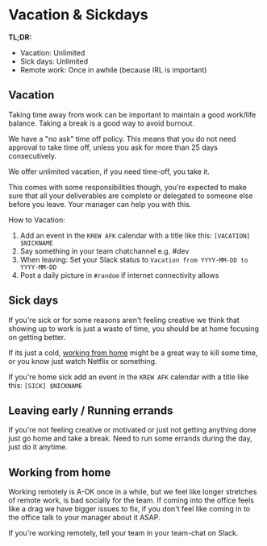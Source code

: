 # Vacation & Sickdays

**TL;DR:**

- Vacation: Unlimited
- Sick days: Unlimited
- Remote work: Once in awhile (because IRL is important)

## Vacation

Taking time away from work can be important to maintain a good
work/life balance. Taking a break is a good way to avoid burnout.

We have a "no ask" time off policy. This means that you do not need
approval to take time off, unless you ask for more than 25 days
consecutively.

We offer unlimited vacation, if you need time-off, you take it.

This comes with some responsibilities though, you're expected to make
sure that all your deliverables are complete or delegated to someone
else before you leave. Your manager can help you with this.

How to Vacation:

1. Add an event in the `KREW AFK` calendar with a title like
   this: `[VACATION] $NICKNAME`
2. Say something in your team chatchannel e.g. #dev
2. When leaving: Set your Slack status to `Vacation from YYYY-MM-DD to YYYY-MM-DD`
3. Post a daily picture in `#random` if internet connectivity allows

## Sick days

If you're sick or for some reasons aren't feeling creative we think
that showing up to work is just a waste of time, you should be at home
focusing on getting better.

If its just a cold, [working from home](#working-from-home) might be a
great way to kill some time, or you know just watch Netflix or something.

If you're home sick add an event in the `KREW AFK` calendar with a title like this:
`[SICK] $NICKNAME`

## Leaving early / Running errands

If you're not feeling creative or motivated or just not getting
anything done just go home and take a break. Need to run some errands
during the day, just do it anytime.

## Working from home

Working remotely is A-OK once in a while, but we feel like longer
stretches of remote work, is bad socially for the team. If coming into
the office feels like a drag we have bigger issues to fix, if you
don't feel like coming in to the office talk to your manager about it
ASAP.

If you're working remotely, tell your team in your team-chat on Slack.